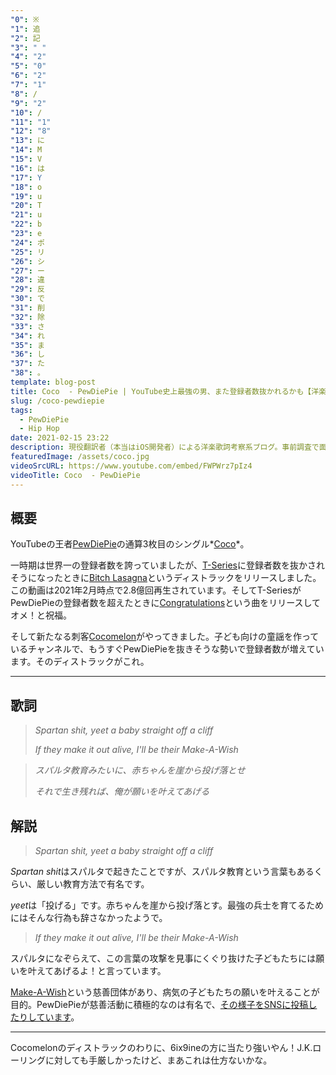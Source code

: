 ```yaml
---
"0": ※
"1": 追
"2": 記
"3": " "
"4": "2"
"5": "0"
"6": "2"
"7": "1"
"8": /
"9": "2"
"10": /
"11": "1"
"12": "8"
"13": に
"14": M
"15": V
"16": は
"17": Y
"18": o
"19": u
"20": T
"21": u
"22": b
"23": e
"24": ポ
"25": リ
"26": シ
"27": ー
"28": 違
"29": 反
"30": で
"31": 削
"32": 除
"33": さ
"34": れ
"35": ま
"36": し
"37": た
"38": 。
template: blog-post
title: Coco  - PewDiePie | YouTube史上最強の男、また登録者数抜かれるかも【洋楽歌詞解説 & 一部和訳】
slug: /coco-pewdiepie
tags:
  - PewDiePie
  - Hip Hop
date: 2021-02-15 23:22
description: 現役翻訳者（本当はiOS開発者）による洋楽歌詞考察系ブログ。事前調査で面白かったものや役に立ちそうな内容を記事にしています。自分のメモ的な役割です。英語学習にご活用いただければうれしいです！取り上げるジャンルはヒップホップが多くなるかもしれないですが、ロックやブルースを特に聴いてる人です。今回はピューディーパイ『ココ』を取り上げています。
featuredImage: /assets/coco.jpg
videoSrcURL: https://www.youtube.com/embed/FWPWrz7pIz4
videoTitle: Coco  - PewDiePie
---
```


## 概要

YouTubeの王者[PewDiePie](https://www.youtube.com/user/PewDiePie)の通算3枚目のシングル*[Coco](#)*。

一時期は世界一の登録者数を誇っていましたが、[T-Series](https://www.youtube.com/user/tseries)に登録者数を抜かされそうになったときに[Bitch Lasagna](https://www.youtube.com/watch?v=6Dh-RL__uN4)というディストラックをリリースしました。この動画は2021年2月時点で2.8億回再生されています。そしてT-SeriesがPewDiePieの登録者数を超えたときに[Congratulations](https://www.youtube.com/watch?v=PHgc8Q6qTjc)という曲をリリースしてオメ！と祝福。

そして新たなる刺客[Cocomelon](https://www.youtube.com/user/checkgate)がやってきました。子ども向けの童謡を作っているチャンネルで、もうすぐPewDiePieを抜きそうな勢いで登録者数が増えています。そのディストラックがこれ。

- - -

## 歌詞

> *Spartan shit, yeet a baby straight off a cliff*
>
> *If they make it out alive, I'll be their Make-A-Wish*

> *スパルタ教育みたいに、赤ちゃんを崖から投げ落とせ*
>
> *それで生き残れば、俺が願いを叶えてあげる*

<div align="center">



</div>

## 解説

> *Spartan shit, yeet a baby straight off a cliff*

*Spartan shit*はスパルタで起きたことですが、スパルタ教育という言葉もあるくらい、厳しい教育方法で有名です。

*yeet*は「投げる」です。赤ちゃんを崖から投げ落とす。最強の兵士を育てるためにはそんな行為も辞さなかったようで。

> *If they make it out alive, I'll be their Make-A-Wish*

スパルタになぞらえて、この言葉の攻撃を見事にくぐり抜けた子どもたちには願いを叶えてあげるよ！と言っています。

[Make-A-Wish](https://www.make-a-wish.org.uk/)という慈善団体があり、病気の子どもたちの願いを叶えることが目的。PewDiePieが慈善活動に積極的なのは有名で、[その様子をSNSに投稿したりしています](https://www.facebook.com/PewDiePie/posts/1181428815223339)。

- - -

Cocomelonのディストラックのわりに、6ix9ineの方に当たり強いやん！J.K.ローリングに対しても手厳しかったけど、まあこれは仕方ないかな。
